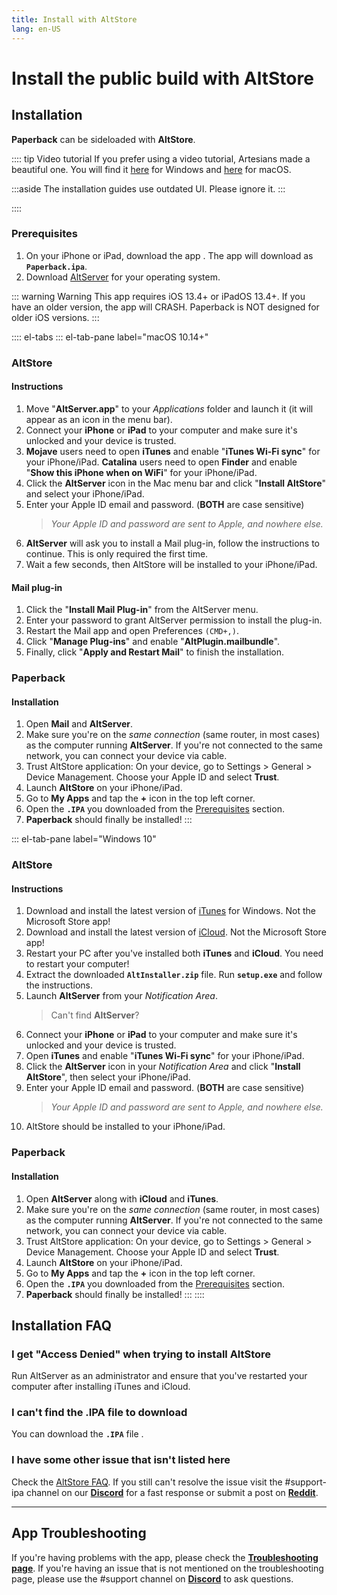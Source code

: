 ```yaml
---
title: Install with AltStore
lang: en-US
---
```


# Install the public build with AltStore

## Installation
**Paperback** can be sideloaded with **AltStore**.

:::: tip Video tutorial
If you prefer using a video tutorial, Artesians made a beautiful one. You will find it [here](https://www.youtube.com/watch?v=n1KRwsxNiWY) for Windows and [here](https://www.youtube.com/watch?v=CjPjsF4yJ0M) for macOS.

:::aside
The installation guides use outdated UI. Please ignore it.
:::

::::

### Prerequisites
1. On your iPhone or iPad, download the app <Download text="from here"/>. The app will download as **`Paperback.ipa`**.
1. Download [AltServer](https://altstore.io/) for your operating system.

::: warning Warning
This app requires iOS 13.4+ or iPadOS 13.4+. If you have an older version, the app will CRASH. Paperback is NOT designed for older iOS versions.
:::

:::: el-tabs
::: el-tab-pane label="macOS 10.14+"
### AltStore
#### Instructions
1. Move "**AltServer.app**" to your *Applications* folder and launch it (it will appear as an icon in the menu bar).
1. Connect your **iPhone** or **iPad** to your computer and make sure it's unlocked and your device is trusted.
1. **Mojave** users need to open **iTunes** and enable "**iTunes Wi-Fi sync**" for your iPhone/iPad.
   **Catalina** users need to open **Finder** and enable "**Show this iPhone when on WiFi**" for your iPhone/iPad.
1. Click the **AltServer** icon in the Mac menu bar and click "**Install AltStore**" and select your iPhone/iPad.
1. Enter your Apple ID email and password. (**BOTH** are case sensitive)
   > *Your Apple ID and password are sent to Apple, and nowhere else.*
1. **AltServer** will ask you to install a Mail plug-in, follow the instructions to continue. This is only required the first time.
1. Wait a few seconds, then AltStore will be installed to your iPhone/iPad.

#### Mail plug-in
1. Click the "**Install Mail Plug-in**" from the AltServer menu.
1. Enter your password to grant AltServer permission to install the plug-in.
1. Restart the Mail app and open Preferences `(CMD+,)`.
1. Click "**Manage Plug-ins**" and enable "**AltPlugin.mailbundle**".
1. Finally, click "**Apply and Restart Mail**" to finish the installation.

### Paperback
#### Installation
1. Open **Mail** and **AltServer**.
1. Make sure you're on the *same connection* (same router, in most cases) as the computer running **AltServer**. If you're not connected to the same network, you can connect your device via cable.
1. Trust AltStore application: On your device, go to Settings > General > Device Management. Choose your Apple ID and select **Trust**.
1. Launch **AltStore** on your iPhone/iPad.
1. Go to **My Apps** and tap the **+** icon in the top left corner.
1. Open the **`.IPA`** you downloaded from the [Prerequisites](/help/guides/getting-started/#prerequisites) section.
1. **Paperback** should finally be installed!
:::

::: el-tab-pane label="Windows 10"
### AltStore
#### Instructions
1. Download and install the latest version of [iTunes](https://www.apple.com/itunes/) for Windows.
   <el-tag type="warning">Not the Microsoft Store app!</el-tag>
1. Download and install the latest version of [iCloud](https://support.apple.com/en-us/HT204283).
   <el-tag type="warning">Not the Microsoft Store app!</el-tag>
1. Restart your PC after you've installed both **iTunes** and **iCloud**.
   <el-tag type="warning">You need to restart your computer!</el-tag>
1. Extract the downloaded **`AltInstaller.zip`** file. Run **`setup.exe`** and follow the instructions.
1. Launch **AltServer** from your *Notification Area*.
   > Can't find **AltServer**? <PictureDialog title="Launch AltServer" button="Image" src="/assets/AltServer.png"/>
1. Connect your **iPhone** or **iPad** to your computer and make sure it's unlocked and your device is trusted.
1. Open **iTunes** and enable "**iTunes Wi-Fi sync**" for your iPhone/iPad.
1. Click the **AltServer** icon in your *Notification Area* and click "**Install AltStore**", then select your iPhone/iPad.
1. Enter your Apple ID email and password. (**BOTH** are case sensitive)
   > *Your Apple ID and password are sent to Apple, and nowhere else.*
1. AltStore should be installed to your iPhone/iPad.

### Paperback
#### Installation
1. Open **AltServer** along with **iCloud** and **iTunes**.
1. Make sure you're on the *same connection* (same router, in most cases) as the computer running **AltServer**. If you're not connected to the same network, you can connect your device via cable.
1. Trust AltStore application: On your device, go to Settings > General > Device Management. Choose your Apple ID and select **Trust**.
1. Launch **AltStore** on your iPhone/iPad.
1. Go to **My Apps** and tap the **+** icon in the top left corner.
1. Open the **`.IPA`** you downloaded from the [Prerequisites](/help/guides/getting-started/#prerequisites) section.
1. **Paperback** should finally be installed!
:::
::::

## Installation FAQ
### I get "Access Denied" when trying to install AltStore
Run AltServer as an administrator and ensure that you've restarted your computer after installing iTunes and iCloud.

### I can't find the .IPA file to download
You can download the **`.IPA`** file <Download text="from here"/>.

### I have some other issue that isn't listed here
Check the [AltStore FAQ](https://altstore.io/faq/). If you still can't resolve the issue visit the #support-ipa channel on our **[Discord](https://discord.gg/Ny83JV3)** for a fast response or submit a post on **[Reddit](https://www.reddit.com/r/Paperback/)**.

---

## App Troubleshooting
If you're having problems with the app, please check the **[Troubleshooting page](/help/faq/#troubleshooting)**. If you're having an issue that is not mentioned on the troubleshooting page, please use the #support channel on **[Discord](https://discord.gg/Ny83JV3)** to ask questions.

